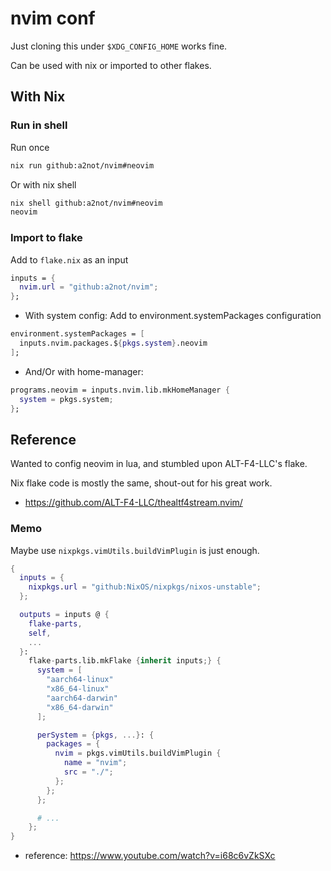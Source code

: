 # nvim conf

Just cloning this under `$XDG_CONFIG_HOME` works fine.

Can be used with nix or imported to other flakes.

## With Nix

### Run in shell

Run once

```bash
nix run github:a2not/nvim#neovim
```

Or with nix shell

```bash
nix shell github:a2not/nvim#neovim
neovim
```

### Import to flake

Add to `flake.nix` as an input

```nix
inputs = {
  nvim.url = "github:a2not/nvim";
};
```

- With system config: Add to environment.systemPackages configuration

```nix
environment.systemPackages = [
  inputs.nvim.packages.${pkgs.system}.neovim
];
```

- And/Or with home-manager:
```nix
programs.neovim = inputs.nvim.lib.mkHomeManager {
  system = pkgs.system;
};
```

## Reference

Wanted to config neovim in lua, and stumbled upon ALT-F4-LLC's flake.

Nix flake code is mostly the same, shout-out for his great work.

- https://github.com/ALT-F4-LLC/thealtf4stream.nvim/

### Memo

Maybe use `nixpkgs.vimUtils.buildVimPlugin` is just enough.

```nix
{
  inputs = {
    nixpkgs.url = "github:NixOS/nixpkgs/nixos-unstable";
  };

  outputs = inputs @ {
    flake-parts,
    self,
    ...
  }:
    flake-parts.lib.mkFlake {inherit inputs;} {
      system = [
        "aarch64-linux"
        "x86_64-linux"
        "aarch64-darwin"
        "x86_64-darwin"
      ];

      perSystem = {pkgs, ...}: {
        packages = {
          nvim = pkgs.vimUtils.buildVimPlugin {
            name = "nvim";
            src = "./";
          };
        };
      };

      # ...
    };
}
```

- reference: https://www.youtube.com/watch?v=i68c6vZkSXc
